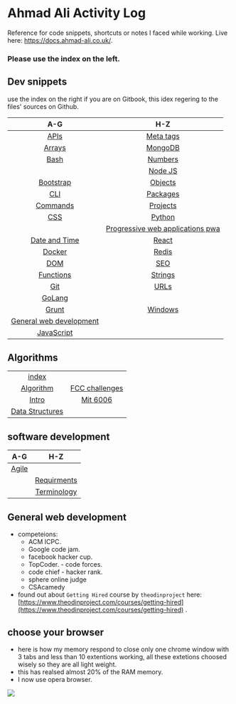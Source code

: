 # Ahmad Ali Activity Log

Reference for code snippets, shortcuts or notes I faced while working. Live here: https://docs.ahmad-ali.co.uk/.

### Please use the index on the left.


## Dev snippets

use the index on the right if you are on Gitbook, this idex regering to the files' sources on Github.

|                                              A-G                                              |                                                     H-Z                                                     |
| :-------------------------------------------------------------------------------------------: | :---------------------------------------------------------------------------------------------------------: |
|                                 [APIs](/snippets/API-list.md)                                 |            [Meta tags](https://github.com/ahmad-ali14/Activity-log/blob/master/snippets/meta.md)            |
|     [Arrays](https://github.com/ahmad-ali14/Activity-log/blob/master/snippets/arrays.md)      |            [MongoDB](https://github.com/ahmad-ali14/Activity-log/blob/master/snippets/mongo.md)             |
|       [Bash](https://github.com/ahmad-ali14/Activity-log/blob/master/snippets/bash.md)        |           [Numbers](https://github.com/ahmad-ali14/Activity-log/blob/master/snippets/numbers.md)            |
|                                                                                               |             [Node JS](https://github.com/ahmad-ali14/Activity-log/blob/master/snippets/node.md)             |
|  [Bootstrap](https://github.com/ahmad-ali14/Activity-log/blob/master/snippets/bootstrap.md)   |           [Objects](https://github.com/ahmad-ali14/Activity-log/blob/master/snippets/objects.md)            |
|        [CLI](https://github.com/ahmad-ali14/Activity-log/blob/master/snippets/cli.md)         |          [Packages](https://github.com/ahmad-ali14/Activity-log/blob/master/snippets/packages.md)           |
|   [Commands](https://github.com/ahmad-ali14/Activity-log/blob/master/snippets/commands.md)    |          [Projects](https://github.com/ahmad-ali14/Activity-log/blob/master/snippets/projects.md)           |
|        [CSS](https://github.com/ahmad-ali14/Activity-log/blob/master/snippets/css.md)         |            [Python](https://github.com/ahmad-ali14/Activity-log/blob/master/snippets/python.md)             |
|                                                                                               | [Progressive web applications pwa](https://github.com/ahmad-ali14/Activity-log/blob/master/snippets/pwa.md) |
| [Date and Time](https://github.com/ahmad-ali14/Activity-log/blob/master/snippets/dateTime.md) |             [React](https://github.com/ahmad-ali14/Activity-log/blob/master/snippets/react.md)              |
|     [Docker](https://github.com/ahmad-ali14/Activity-log/blob/master/snippets/docker.md)      |             [Redis](https://github.com/ahmad-ali14/Activity-log/blob/master/snippets/redis.md)              |
|        [DOM](https://github.com/ahmad-ali14/Activity-log/blob/master/snippets/dom.md)         |               [SEO](https://github.com/ahmad-ali14/Activity-log/blob/master/snippets/seo.md)                |
|  [Functions](https://github.com/ahmad-ali14/Activity-log/blob/master/snippets/functions.md)   |           [Strings](https://github.com/ahmad-ali14/Activity-log/blob/master/snippets/strings.md)            |
|        [Git](https://github.com/ahmad-ali14/Activity-log/blob/master/snippets/git.md)         |              [URLs](https://github.com/ahmad-ali14/Activity-log/blob/master/snippets/urls.md)               |
|       [GoLang](https://github.com/ahmad-ali14/Activity-log/blob/master/snippets/go.md)        |                                                                                                             |
|      [Grunt](https://github.com/ahmad-ali14/Activity-log/blob/master/snippets/grunt.md)       |           [Windows](https://github.com/ahmad-ali14/Activity-log/blob/master/snippets/windows.md)            |
|                     [General web development](./#general-web-development)                     |                                                                                                             |
|  [JavaScript](https://github.com/ahmad-ali14/Activity-log/blob/master/snippets/generalJs.md)  |                                                                                                             |

## Algorithms
|                                                                                                         |                                                                                                      |
| :-----------------------------------------------------------------------------------------------------: | :--------------------------------------------------------------------------------------------------: |
|          [index](https://github.com/ahmad-ali14/Activity-log/blob/master/algorithms/README.md)          |
|      [Algorithm](https://github.com/ahmad-ali14/Activity-log/blob/master/algorithms/algorithms.md)      | [FCC challenges](https://github.com/ahmad-ali14/Activity-log/blob/master/algorithms/freecodecamp.md) |
|     [Intro](https://github.com/ahmad-ali14/Activity-log/blob/master/algorithms/algorithmsnotes.md)      |      [Mit 6006](https://github.com/ahmad-ali14/Activity-log/blob/master/algorithms/mit6006.md)       |
| [Data Structures](https://github.com/ahmad-ali14/Activity-log/blob/master/algorithms/datastructures.md) |                                                                                                      |


## software development
|                                              A-G                                               |                                                    H-Z                                                     |
| :--------------------------------------------------------------------------------------------: | :--------------------------------------------------------------------------------------------------------: |
| [Agile](https://github.com/ahmad-ali14/Activity-log/blob/master/software_development/agile.md) |                                                                                                            |
|                                                                                                | [Requirments](https://github.com/ahmad-ali14/Activity-log/blob/master/software_development/requirments.md) |
|                                                                                                | [Terminology](https://github.com/ahmad-ali14/Activity-log/blob/master/software_development/terminology.md) |

## General web development

* competeions:
  * ACM ICPC.
  * Google code jam.
  * facebook hacker cup.
  * TopCoder. - code forces.
  * code chief - hacker rank.
  * sphere online judge
  * CSAcamedy
* found out about `Getting Hired` course by `theodinproject` here: [https://www.theodinproject.com/courses/getting-hired](https://www.theodinproject.com/courses/getting-hired) .

## choose your browser

* here is how my memory respond to close only one chrome window with 3 tabs and less than 10 extentions working, all these extetions choosed wisely so they are all light weight.
* this has realsed almost 20% of the RAM memory.
* I now use opera browser.

![](https://i.imgur.com/XUbSPc3.png)

